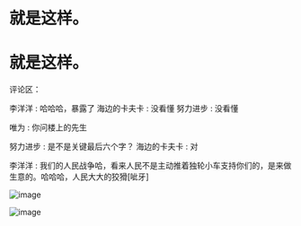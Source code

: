 # 就是这样。

# 就是这样。

评论区：

李洋洋 : 哈哈哈，暴露了 海边的卡夫卡 : 没看懂 努力进步 : 没看懂

唯为 : 你问楼上的先生

努力进步 : 是不是关键最后六个字？ 海边的卡夫卡 : 对

李洋洋 : 我们的人民战争哈，看来人民不是主动推着独轮小车支持你们的，是来做生意的。哈哈哈，人民大大的狡猾[呲牙]

![image](img/Image_161.png)

![image](img/Image_162.png)